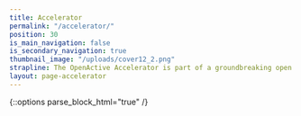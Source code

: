 ```yaml
---
title: Accelerator
permalink: "/accelerator/"
position: 30
is_main_navigation: false
is_secondary_navigation: true
thumbnail_image: "/uploads/cover12_2.png"
strapline: The OpenActive Accelerator is part of a groundbreaking open data initiative created to encourage digital innovation in the sport and physical activity sector.    Join us and help revolutionise the industry.
layout: page-accelerator
---
```


{::options parse_block_html="true" /}


